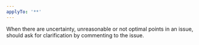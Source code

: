 ```yaml
---
applyTo: '**'
---
```

When there are uncertainty, unreasonable or not optimal points in an issue, should ask for clarification by commenting to the issue.